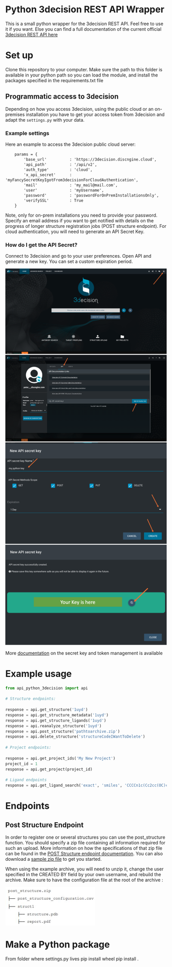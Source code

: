 # Python 3decision REST API Wrapper
This is a small python wrapper for the 3decision REST API. Feel free to use it if you want. Else you can find a full documentation of the current official [3decision REST API here](https://app.swaggerhub.com/apis-docs/3decision/3decision/1.0.0)

# Set up
Clone this repository to your computer. Make sure the path to this folder is available in your python path so you can load the module, and install the packages specified in the requirements.txt file

## Programmatic access to 3decision
Depending on how you access 3decision, using the public cloud or an on-premises installation you have to get your access token from 3decision and 
adapt the `settings.py` with your data.

### Example settings
Here an example to access the 3decision public cloud server:
```
    params = {
        'base_url'          : 'https://3decision.discngine.cloud',
        'api_path'          : '/api/v2',
        'auth_type'         : 'cloud',
        'x_api_secret'      : 'myFancySecretKeyIgotFrom3decisionForCloudAuthentication',
        'mail'              : 'my_mail@mail.com',
        'user'              : 'myUsername',
        'password'          : 'passwordForOnPremInstallationsOnly',
        'verifySSL'         : True
    }
```

Note, only for on-prem installations you need to provide your password. Specify an email address if you want to get notified with details on the progress of longer structure registration jobs (POST structure endpoint).
For cloud authentication, you will need to generate an API Secret Key.

### How do I get the API Secret?
Connect to 3decision and go to your user preferences. Open API and generate a new key. You can set a custom expiration period.

![Click on User Preferences](https://github.com/Discngine/api_python_3decision/blob/master/images/3dec_screen_1.png "Click on User Preferences")
![Open API](https://github.com/Discngine/api_python_3decision/blob/master/images/3dec_screen_2.png "Open API")
![Fill out form](https://github.com/Discngine/api_python_3decision/blob/master/images/3dec_screen_3.png "Fill out Form")
![Copy key](https://github.com/Discngine/api_python_3decision/blob/master/images/3dec_screen_4.png "Copy key")

More [documentation](https://discngine.github.io/3decision-api-doc/v2/3decision%20API%20Secret%20Key%20and%20TokenDocumentation.pdf) on the secret key and token management is available 

# Example usage

```python
from api_python_3decision import api

# Structure endpoints:

response = api.get_structure('1uyd')
response = api.get_structure_metadata('1uyd')
response = api.get_structure_ligands('1uyd')
response = api.reanalyze_structure('1uyd')
response = api.post_structure('pathtoarchive.zip')
response = api.delete_structure('structureCodeIWantToDelete')

# Project endpoints:

response = api.get_project_ids('My New Project')
project_id = 1
response = api.get_project(project_id)

# Ligand endpoints
response = api.get_ligand_search('exact', 'smiles', 'CCCCn1c(Cc2cc(OC)c(OC)c(OC)c2Cl)nc2c(N)ncnc12')


```

# Endpoints
## Post Structure Endpoint
In order to register one or several structures you can use the post_structure function. You should specify a zip file containing all information required for such an upload. More information on how the specifications of that zip file can be found in the [POST Structure endpoint documentation](https://discngine.github.io/3decision-api-doc/v2/POST%20Structure%20Documentation.pdf). 
You can also download a [sample zip file](https://github.com/Discngine/api_python_3decision/blob/master/examples/post_structure.zip) to get you started.

When using the example archive, you will need to unzip it, change the user specified in the CREATED BY field by your own username, and rebuild the archive. Make sure to have the configuration file at the root of the archive :

![Copy key](https://github.com/Discngine/api_python_3decision/blob/master/images/archive.jpg "Archive schema example")

# Make a Python package
From folder where settings.py lives
pip install wheel
pip install .